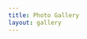```yaml
---
title: Photo Gallery
layout: gallery
---
```


<div class="galleria">

</div>

<script type="text/javascript">
	var data = [
	    {
	        image: 'img/saumya_headshot.jpg',
	        title: "Saumya's Head",
	        description: "This is a description of Saumya's head",
	    },

	    {
	        image: 'img/tim_headshot.jpg',
	        title: "Tim's Head",
	        description: "This is a description of Tim's head",
	    },
	];

	Galleria.loadTheme('js/themes/classic/galleria.classic.min.js');
    Galleria.run('.galleria', {dataSource: data});
</script>